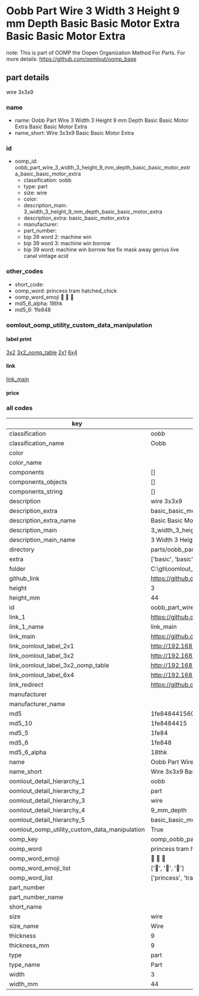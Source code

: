 # Oobb Part Wire 3 Width 3 Height 9 mm Depth Basic Basic Motor Extra Basic Basic Motor Extra  

note: This is part of OOMP the Oopen Organization Method For Parts. For more details: https://github.com/oomlout/oomp_base

##  part details
  



wire 3x3x9



### name
* name: Oobb Part Wire 3 Width 3 Height 9 mm Depth Basic Basic Motor Extra Basic Basic Motor Extra
* name_short: Wire 3x3x9 Basic Basic Motor Extra
### id
* oomp_id: oobb_part_wire_3_width_3_height_9_mm_depth_basic_basic_motor_extra_basic_basic_motor_extra
  * classification: oobb
  * type: part
  * size: wire
  * color: 
  * description_main: 3_width_3_height_9_mm_depth_basic_basic_motor_extra
  * description_extra: basic_basic_motor_extra
  * manufacturer: 
  * part_number: 
  * bip 39 word 2: machine win
  * bip 39 word 3: machine win borrow
  * bip 39 word: machine win borrow fee fix mask away genius live canal vintage acid

### other_codes
* short_code: 
* oomp_word: princess tram hatched_chick
* oomp_word_emoji :princess: :tram: :hatched_chick:
* md5_6_alpha: 18thk
* md5_6: 1fe848






### oomlout_oomp_utility_custom_data_manipulation
#### label print
[3x2](http://192.168.1.245:1112/?label=oomp%2018thk)
[3x2_oomp_table](http://192.168.1.108:1112/?label=oomp%2018thk)
[2x1](http://192.168.1.242:1112/?label=oomp%2018thk)
[6x4](http://192.168.1.55:1112/?label=oomp%2018thk)    

#### link

[link_main](https://github.com/oomlout/oomlout_oobb_version_4_generated_parts/tree/main/navigation_oomp/oobb/part/wire/3_width_3_height_9_mm_depth_basic_basic_motor_extra/basic_basic_motor_extra/part)                              

#### price







### all codes 
| key | value |  
| --- | --- |  
| classification | oobb |  
| classification_name | Oobb |  
| color |  |  
| color_name |  |  
| components | [] |  
| components_objects | [] |  
| components_string | [] |  
| description | wire 3x3x9 |  
| description_extra | basic_basic_motor_extra |  
| description_extra_name | Basic Basic Motor Extra |  
| description_main | 3_width_3_height_9_mm_depth_basic_basic_motor_extra |  
| description_main_name | 3 Width 3 Height 9 mm Depth Basic Basic Motor Extra |  
| directory | parts/oobb_part_wire_3_width_3_height_9_mm_depth_basic_basic_motor_extra_basic_basic_motor_extra |  
| extra | ['basic', 'basic', 'motor'] |  
| folder | C:\gh\oomlout_oobb_version_4_generated_parts\parts\oobb_part_wire_3_width_3_height_9_mm_depth_basic_basic_motor_extra_basic_basic_motor_extra |  
| github_link | https://github.com/oomlout/oomlout_oomp_part_src/tree/main/parts/oobb_part_wire_3_width_3_height_9_mm_depth_basic_basic_motor_extra_basic_basic_motor_extra |  
| height | 3 |  
| height_mm | 44 |  
| id | oobb_part_wire_3_width_3_height_9_mm_depth_basic_basic_motor_extra_basic_basic_motor_extra |  
| link_1 | https://github.com/oomlout/oomlout_oobb_version_4_generated_parts/tree/main/navigation_oomp/oobb/part/wire/3_width_3_height_9_mm_depth_basic_basic_motor_extra/basic_basic_motor_extra/part |  
| link_1_name | link_main |  
| link_main | https://github.com/oomlout/oomlout_oobb_version_4_generated_parts/tree/main/navigation_oomp/oobb/part/wire/3_width_3_height_9_mm_depth_basic_basic_motor_extra/basic_basic_motor_extra/part |  
| link_oomlout_label_2x1 | http://192.168.1.242:1112/?label=oomp%2018thk |  
| link_oomlout_label_3x2 | http://192.168.1.245:1112/?label=oomp%2018thk |  
| link_oomlout_label_3x2_oomp_table | http://192.168.1.108:1112/?label=oomp%2018thk |  
| link_oomlout_label_6x4 | http://192.168.1.55:1112/?label=oomp%2018thk |  
| link_redirect | https://github.com/oomlout/oomlout_oobb_version_4_generated_parts/tree/main/parts/oobb_wire_03_03_09_ex_basic_basic_motor |  
| manufacturer |  |  
| manufacturer_name |  |  
| md5 | 1fe848441560e20e21ac0548343ed42c |  
| md5_10 | 1fe8484415 |  
| md5_5 | 1fe84 |  
| md5_6 | 1fe848 |  
| md5_6_alpha | 18thk |  
| name | Oobb Part Wire 3 Width 3 Height 9 mm Depth Basic Basic Motor Extra Basic Basic Motor Extra |  
| name_short | Wire 3x3x9 Basic Basic Motor Extra |  
| oomlout_detail_hierarchy_1 | oobb |  
| oomlout_detail_hierarchy_2 | part |  
| oomlout_detail_hierarchy_3 | wire |  
| oomlout_detail_hierarchy_4 | 9_mm_depth |  
| oomlout_detail_hierarchy_5 | basic_basic_motor_extra |  
| oomlout_oomp_utility_custom_data_manipulation | True |  
| oomp_key | oomp_oobb_part_wire_3_width_3_height_9_mm_depth_basic_basic_motor_extra_basic_basic_motor_extra |  
| oomp_word | princess tram hatched_chick |  
| oomp_word_emoji | :princess: :tram: :hatched_chick: |  
| oomp_word_emoji_list | [':princess:', ':tram:', ':hatched_chick:'] |  
| oomp_word_list | ['princess', 'tram', 'hatched_chick'] |  
| part_number |  |  
| part_number_name |  |  
| short_name |  |  
| size | wire |  
| size_name | Wire |  
| thickness | 9 |  
| thickness_mm | 9 |  
| type | part |  
| type_name | Part |  
| width | 3 |  
| width_mm | 44 |  
